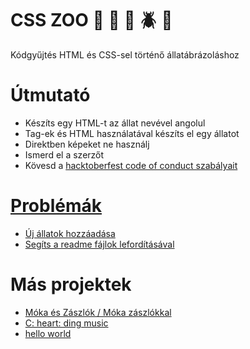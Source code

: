 # CSS ZOO :pig: :frog: :bee: :beetle: :lion:

Kódgyűjtés HTML és CSS-sel történő állatábrázoláshoz

# Útmutató

+ Készíts egy HTML-t az állat nevével angolul
+ Tag-ek és HTML használatával készíts el egy állatot
+ Direktben képeket ne használj
+ Ismerd el a szerzőt
+ Kövesd a [hacktoberfest code of conduct szabályait](https://docs.google.com/document/d/1gFKOhyUqMZzrZcbq8A_TpO5x9J9HK6agv70awCH8pyI/edit)

# [Problémák](https://github.com/xaca/css_zoo/issues)

+ [Új állatok hozzáadása](https://github.com/xaca/css_zoo/issues/2)
+ [Segíts a readme fájlok lefordításával](https://github.com/xaca/css_zoo/issues/1) 

# Más projektek

+ [Móka és Zászlók / Móka zászlókkal](https://github.com/xaca/game_banderas)
+ [C: heart: ding music](https://github.com/xaca/coding-music)
+ [hello world](https://github.com/xaca/holamundo.co) 
